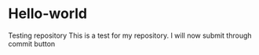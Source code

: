 # Hello-world
Testing repository
This is a test for my repository. I will now submit through commit button

